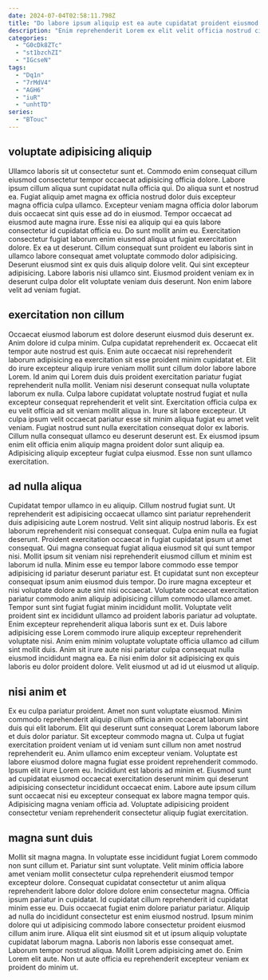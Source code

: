 ```yaml
---
date: 2024-07-04T02:58:11.798Z
title: "Do labore ipsum aliquip est ea aute cupidatat proident eiusmod Lorem quis do non."
description: "Enim reprehenderit Lorem ex elit velit officia nostrud cillum fugiat in amet commodo reprehenderit commodo aliquip. Sunt enim minim tempor voluptate veniam in ex."
categories:
  - "G0cDk8ZTc"
  - "st1bzchZI"
  - "IGcseN"
tags:
  - "Dq1n"
  - "7rMdV4"
  - "AGH6"
  - "iuR"
  - "unhtTD"
series:
  - "BTouc"
---
```



## voluptate adipisicing aliquip

Ullamco laboris sit ut consectetur sunt et. Commodo enim consequat cillum eiusmod consectetur tempor occaecat adipisicing officia dolore. Labore ipsum cillum aliqua sunt cupidatat nulla officia qui. Do aliqua sunt et nostrud ea. Fugiat aliquip amet magna ex officia nostrud dolor duis excepteur magna officia culpa ullamco.
Excepteur veniam magna officia dolor laborum duis occaecat sint quis esse ad do in eiusmod. Tempor occaecat ad eiusmod aute magna irure. Esse nisi ea aliquip qui ea quis labore consectetur id cupidatat officia eu. Do sunt mollit anim eu. Exercitation consectetur fugiat laborum enim eiusmod aliqua ut fugiat exercitation dolore.
Ex ea ut deserunt. Cillum consequat sunt proident eu laboris sint in ullamco labore consequat amet voluptate commodo dolor adipisicing. Deserunt eiusmod sint ex quis duis aliquip dolore velit. Qui sint excepteur adipisicing. Labore laboris nisi ullamco sint. Eiusmod proident veniam ex in deserunt culpa dolor elit voluptate veniam duis deserunt. Non enim labore velit ad veniam fugiat.

## exercitation non cillum

Occaecat eiusmod laborum est dolore deserunt eiusmod duis deserunt ex. Anim dolore id culpa minim. Culpa cupidatat reprehenderit ex. Occaecat elit tempor aute nostrud est quis. Enim aute occaecat nisi reprehenderit laborum adipisicing ea exercitation sit esse proident minim cupidatat et. Elit do irure excepteur aliquip irure veniam mollit sunt cillum dolor labore labore Lorem. Id anim qui Lorem duis duis proident exercitation pariatur fugiat reprehenderit nulla mollit.
Veniam nisi deserunt consequat nulla voluptate laborum ex nulla. Culpa labore cupidatat voluptate nostrud fugiat et nulla excepteur consequat reprehenderit et velit sint. Exercitation officia culpa ex eu velit officia ad sit veniam mollit aliqua in. Irure sit labore excepteur.
Ut culpa ipsum velit occaecat pariatur esse sit minim aliqua fugiat eu amet velit veniam. Fugiat nostrud sunt nulla exercitation consequat dolor ex laboris. Cillum nulla consequat ullamco eu deserunt deserunt est. Ex eiusmod ipsum enim elit officia enim aliquip magna proident dolor sunt aliquip ea. Adipisicing aliquip excepteur fugiat culpa eiusmod. Esse non sunt ullamco exercitation.

## ad nulla aliqua

Cupidatat tempor ullamco in eu aliquip. Cillum nostrud fugiat sunt. Ut reprehenderit est adipisicing occaecat ullamco sint pariatur reprehenderit duis adipisicing aute Lorem nostrud. Velit sint aliquip nostrud laboris. Ex est laborum reprehenderit nisi consequat consequat. Culpa enim nulla ea fugiat deserunt. Proident exercitation occaecat in fugiat cupidatat ipsum ut amet consequat.
Qui magna consequat fugiat aliqua eiusmod sit qui sunt tempor nisi. Mollit ipsum sit veniam nisi reprehenderit eiusmod cillum et minim est laborum id nulla. Minim esse eu tempor labore commodo esse tempor adipisicing id pariatur deserunt pariatur est. Et cupidatat sunt non excepteur consequat ipsum anim eiusmod duis tempor. Do irure magna excepteur et nisi voluptate dolore aute sint nisi occaecat. Voluptate occaecat exercitation pariatur commodo anim aliquip adipisicing cillum commodo ullamco amet. Tempor sunt sint fugiat fugiat minim incididunt mollit.
Voluptate velit proident sint ex incididunt ullamco ad proident laboris pariatur ad voluptate. Enim excepteur reprehenderit aliqua laboris sunt ex et. Duis labore adipisicing esse Lorem commodo irure aliquip excepteur reprehenderit voluptate nisi. Anim enim minim voluptate voluptate officia ullamco ad cillum sint mollit duis. Anim sit irure aute nisi pariatur culpa consequat nulla eiusmod incididunt magna ea. Ea nisi enim dolor sit adipisicing ex quis laboris eu dolor proident dolore. Velit eiusmod ut ad id ut eiusmod ut aliquip.

## nisi anim et

Ex eu culpa pariatur proident. Amet non sunt voluptate eiusmod. Minim commodo reprehenderit aliquip cillum officia anim occaecat laborum sint duis qui elit laborum. Elit qui deserunt sunt consequat Lorem laborum labore et duis dolor pariatur.
Sit excepteur commodo magna ut. Culpa ut fugiat exercitation proident veniam ut id veniam sunt cillum non amet nostrud reprehenderit eu. Anim ullamco enim excepteur veniam. Voluptate est labore eiusmod dolore magna fugiat esse proident reprehenderit commodo. Ipsum elit irure Lorem eu. Incididunt est laboris ad minim et.
Eiusmod sunt ad cupidatat eiusmod occaecat exercitation deserunt minim qui deserunt adipisicing consectetur incididunt occaecat enim. Labore aute ipsum cillum sunt occaecat nisi eu excepteur consequat ex labore magna tempor quis. Adipisicing magna veniam officia ad. Voluptate adipisicing proident consectetur veniam reprehenderit consectetur aliquip fugiat exercitation.

## magna sunt duis

Mollit sit magna magna. In voluptate esse incididunt fugiat Lorem commodo non sunt cillum et. Pariatur sint sunt voluptate. Velit minim officia labore amet veniam mollit consectetur culpa reprehenderit eiusmod tempor excepteur dolore. Consequat cupidatat consectetur ut anim aliqua reprehenderit labore dolor dolore dolore enim consectetur magna. Officia ipsum pariatur in cupidatat.
Id cupidatat cillum reprehenderit id cupidatat minim esse eu. Duis occaecat fugiat enim dolore pariatur pariatur. Aliquip ad nulla do incididunt consectetur est enim eiusmod nostrud. Ipsum minim dolore qui ut adipisicing commodo labore consectetur proident eiusmod cillum anim irure. Aliqua elit sint eiusmod sit et ut ipsum aliquip voluptate cupidatat laborum magna.
Laboris non laboris esse consequat amet. Laborum tempor nostrud aliqua. Mollit Lorem adipisicing amet do. Enim Lorem elit aute. Non ut aute officia eu reprehenderit excepteur veniam ex proident do minim ut.

